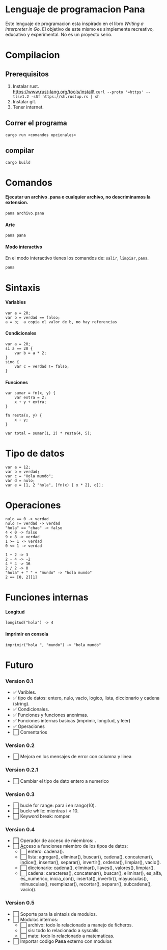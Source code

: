 # Lenguaje de programacion Pana
Este lenguaje de programacion esta inspirado en el libro *Writing a interpreter in Go*. El objetivo de este mismo es simplemente recreativo, educativo y experimental. No es un proyecto serio.

# Compilacion
## Prerequisitos
1. Instalar rust.\
https://www.rust-lang.org/tools/install\
```curl --proto '=https' --tlsv1.2 -sSf https://sh.rustup.rs | sh```
2. Instalar git.
3. Tener internet.

## Correr el programa
```cargo run <comandos opcionales>```

## compilar
```cargo build```

# Comandos
#### Ejecutar un archivo .pana o cualquier archivo, no descriminamos la extension.
```pana archivo.pana```

#### Arte
```pana pana```

#### Modo interactivo
En el modo interactivo tienes los comandos de: `salir`, `limpiar`, `pana`.

```pana```

# Sintaxis
#### Variables
```
var a = 20;
var b = verdad == falso;
a = b;  a copia el valor de b, no hay referencias
```

#### Condicionales
```
var a = 20;
si a == 20 {
    var b = a * 2;
}
sino {
    var c = verdad != falso;
}
```
#### Funciones 
```
var sumar = fn(x, y) {
    var extra = 2;
    x + y + extra;
}

fn resta(x, y) {
    x - y;
}

var total = sumar(1, 2) * resta(4, 5);
```
# Tipo de datos
```
var a = 12;
var b = verdad;
var c = "Hola mundo";
var d = nulo;
var e = [1, 2 "hola", [fn(x) { x * 2}, d]];
```

# Operaciones
```
nulo == 0 -> verdad
nulo != verdad -> verdad
"hola" == "chao" -> falso
4 < 0 -> falso
9 > 8 -> verdad
1 >= 1 -> verdad 
0 <= 1 -> verdad 

1 + 2 -> 3
2 - 4 -> -2
4 * 4 -> 16
2 / 2 -> 0
"hola" + " " + "mundo" -> "hola mundo"
2 == [0, 2][1]
```

# Funciones internas
#### Longitud
```
longitud("hola") -> 4
```
#### Imprimir en consola
```
imprimir("hola ", "mundo") -> "hola mundo"
```

# Futuro
### Version 0.1
- ✅ Varibles.
- ✅️ tipo de datos: entero, nulo, vacio, logico, lista, diccionario y cadena (string).
- ✅ Condicionales.
- ✅ Funciones y funciones anonimas.
- ✅ Funciones internas basicas (imprimir, longitud, y leer)
- ✅ Operaciones
- ️⬜️ Comentarios

### Version 0.2
- ⬜️ Mejora en los mensajes de error con columna y linea

### Version 0.2.1
- ⬜️ Cambiar el tipo de dato entero a numerico

### Version 0.3
- ⬜ bucle for range: para i en rango(10).
- ⬜ bucle while: mientras i < 10.
- ⬜ Keyword break: romper.

### Version 0.4
- ⬜ Operador de acceso de miembros: **.**
- ⬜ Acceso a funciones miembro de los tipos de datos:
    - ⬜ entero: cadena().
    - ⬜ lista: agregar(), eliminar(), buscar(), cadena(), concatenar(), indice(), insertar(), separar(), invertir(), ordenar(), limpiar(), vacio().
    - ⬜ diccionario: cadena(), eliminar(), llaves(), valores(), limpiar().
    - ⬜ cadena: caracteres(), concatenar(), buscar(), eliminar(), es_alfa, es_numerico, inicia_con(), insertat(), invertir(), mayusculas(), minusculas(), reemplazar(), recortar(), separar(), subcadena(), vacio().

### Version 0.5
- ⬜ Soporte para la sintaxis de modulos.
- ⬜ Modulos internos:
    - ⬜ archivo: todo lo relacionado a manejo de ficheros.
    - ⬜ sis: todo lo relacionado a syscalls.
    - ⬜ mate: todo lo relacionado a matematicas.
- ⬜ Importar codigo **Pana** externo con modulos